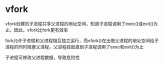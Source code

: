 # vfork
vfork创建的子进程共享父进程的地址空间，知道子进程调用了exec()或exit()为止。因此，vfork比fork更有效率

fork允许子进程和父进程相互独立运行，而vfork()在出借父进程的地址空间给子进程的同时阻塞父进程，父进程挂起直到子进程调用了exec和exit()为止

子进程可修改父进程数据，导致危险性